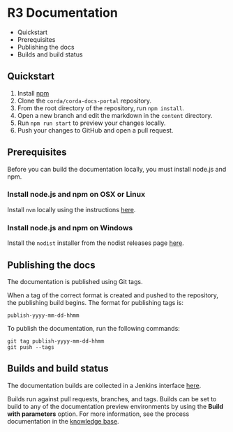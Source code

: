 # R3 Documentation

- Quickstart
- Prerequisites
- Publishing the docs
- Builds and build status

## Quickstart

1. Install [npm](https://docs.npmjs.com/downloading-and-installing-node-js-and-npm)
1. Clone the `corda/corda-docs-portal` repository.
2. From the root directory of the repository, run `npm install`.
3. Open a new branch and edit the markdown in the `content` directory.
4. Run `npm run start` to preview your changes locally.
5. Push your changes to GitHub and open a pull request.

## Prerequisites

Before you can build the documentation locally, you must install node.js and npm.

### Install node.js and npm on OSX or Linux

Install `nvm` locally using the instructions [here](https://github.com/nvm-sh/nvm#git-install).

### Install node.js and npm on Windows

Install the `nodist` installer from the nodist releases page [here](https://github.com/nullivex/nodist/releases).

## Publishing the docs

The documentation is published using Git tags.

When a tag of the correct format is created and pushed to the repository, the publishing build begins. The format for publishing tags is:

```
publish-yyyy-mm-dd-hhmm
```

To publish the documentation, run the following commands:

```
git tag publish-yyyy-mm-dd-hhmm
git push --tags
```

## Builds and build status

The documentation builds are collected in a Jenkins interface [here](https://ci01.dev.r3.com/job/Docs-Builders/).

Builds run against pull requests, branches, and tags. Builds can be set to build to any of the documentation preview environments by using the **Build with parameters** option. For more information, see the process documentation in the [knowledge base](https://engineering.r3.com/engineering-central/how-we-work/documentation-guidelines/documentation-builds/).
